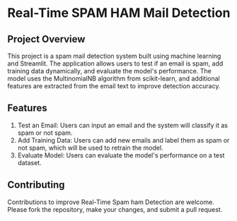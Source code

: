 # Real-Time SPAM HAM Mail Detection


## Project Overview
This project is a spam mail detection system built using machine learning and Streamlit. The application allows users to test if an email is spam, add training data dynamically, and evaluate the model's performance. The model uses the MultinomialNB algorithm from scikit-learn, and additional features are extracted from the email text to improve detection accuracy. 

## Features
1. Test an Email: Users can input an email and the system will classify it as spam or not spam.
2. Add Training Data: Users can add new emails and label them as spam or not spam, which will be used to retrain the model.
3. Evaluate Model: Users can evaluate the model's performance on a test dataset.


## Contributing
Contributions to improve Real-Time Spam ham Detection are welcome. Please fork the repository, make your changes, and submit a pull request.
